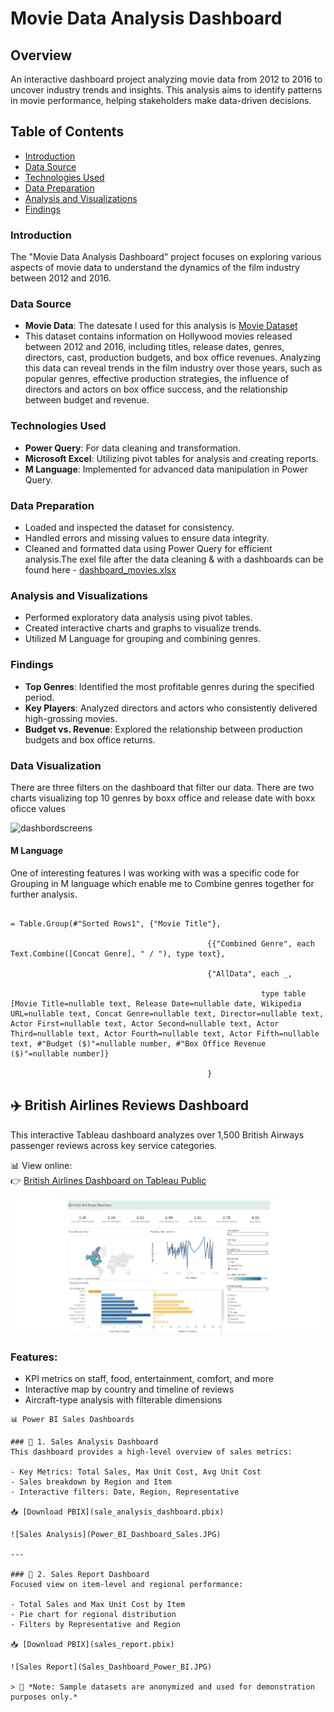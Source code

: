 # Movie Data Analysis Dashboard

## Overview

An interactive dashboard project analyzing movie data from 2012 to 2016 to uncover industry trends and insights. This analysis aims to identify patterns in movie performance, helping stakeholders make data-driven decisions.

## Table of Contents

- [Introduction](#introduction)
- [Data Source](#data-source)
- [Technologies Used](#technologies-used)
- [Data Preparation](#data-preparation)
- [Analysis and Visualizations](#analysis-and-visualizations)
- [Findings](#findings)

### Introduction

The "Movie Data Analysis Dashboard" project focuses on exploring various aspects of movie data to understand the dynamics of the film industry between 2012 and 2016.

### Data Source

- **Movie Data**: The datesate I used for this analysis is [Movie Dataset](https://www.kaggle.com/code/hakankeskin/movie-data-analysis-2012-2016)
- This dataset contains information on Hollywood movies released between 2012 and 2016, including titles, release dates, genres, directors, cast, production budgets, and box office revenues. Analyzing this data can reveal trends in the film industry over those years, such as popular genres, effective production strategies, the influence of directors and actors on box office success, and the relationship between budget and revenue.
### Technologies Used

- **Power Query**: For data cleaning and transformation.
- **Microsoft Excel**: Utilizing pivot tables for analysis and creating reports.
- **M Language**: Implemented for advanced data manipulation in Power Query.

### Data Preparation

- Loaded and inspected the dataset for consistency.
- Handled errors and missing values to ensure data integrity.
- Cleaned and formatted data using Power Query for efficient analysis.The exel file after the data cleaning & with a dashboards can be found here - [dashboard_movies.xlsx](https://github.com/user-attachments/files/17670647/dashboard_movies.xlsx)


### Analysis and Visualizations

- Performed exploratory data analysis using pivot tables.
- Created interactive charts and graphs to visualize trends.
- Utilized M Language for grouping and combining genres.

### Findings

- **Top Genres**: Identified the most profitable genres during the specified period.
- **Key Players**: Analyzed directors and actors who consistently delivered high-grossing movies.
- **Budget vs. Revenue**: Explored the relationship between production budgets and box office returns.

### Data Visualization
There are three filters on the dashboard that filter our data. There are two charts visualizing top 10 genres by boxx office and release date with boxx oficce values 

![dashbordscreens](https://github.com/user-attachments/assets/c9f13365-00fb-48ed-abac-d88066e70051)
#### M Language 

One of interesting features I was working with was a specific code for Grouping in M language which enable me to Combine genres together for further analysis.

```

= Table.Group(#"Sorted Rows1", {"Movie Title"}, 

                                            {{"Combined Genre", each Text.Combine([Concat Genre], " / "), type text},

                                            {"AllData", each _, 

                                                        type table [Movie Title=nullable text, Release Date=nullable date, Wikipedia URL=nullable text, Concat Genre=nullable text, Director=nullable text, Actor First=nullable text, Actor Second=nullable text, Actor Third=nullable text, Actor Fourth=nullable text, Actor Fifth=nullable text, #"Budget ($)"=nullable number, #"Box Office Revenue ($)"=nullable number]}

                                            }

```
## ✈️ British Airlines Reviews Dashboard

This interactive Tableau dashboard analyzes over 1,500 British Airways passenger reviews across key service categories.

📊 View online:  
👉 [British Airlines Dashboard on Tableau Public](https://public.tableau.com/views/BritishAirlinesReviewsDashboard_17503696334530/Dashboard)

<img src="British_Airlines_Dashboard_Cropped.png" width="800">

### Features:
- KPI metrics on staff, food, entertainment, comfort, and more
- Interactive map by country and timeline of reviews
- Aircraft-type analysis with filterable dimensions

```
📊 Power BI Sales Dashboards

### 📁 1. Sales Analysis Dashboard
This dashboard provides a high-level overview of sales metrics:

- Key Metrics: Total Sales, Max Unit Cost, Avg Unit Cost  
- Sales breakdown by Region and Item  
- Interactive filters: Date, Region, Representative

📥 [Download PBIX](sale_analysis_dashboard.pbix)

![Sales Analysis](Power_BI_Dashboard_Sales.JPG)

---

### 📁 2. Sales Report Dashboard
Focused view on item-level and regional performance:

- Total Sales and Max Unit Cost by Item  
- Pie chart for regional distribution  
- Filters by Representative and Region

📥 [Download PBIX](sales_report.pbix)

![Sales Report](Sales_Dashboard_Power_BI.JPG)

> 📝 *Note: Sample datasets are anonymized and used for demonstration purposes only.*
